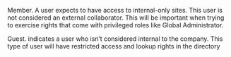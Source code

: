 Member. A user expects to have access to internal-only sites. This user is not considered an external collaborator. This will be important when trying to exercise rights that come with privileged roles like Global Administrator.

Guest. indicates a user who isn’t considered internal to the company. This type of user will have restricted access and lookup rights in the directory





